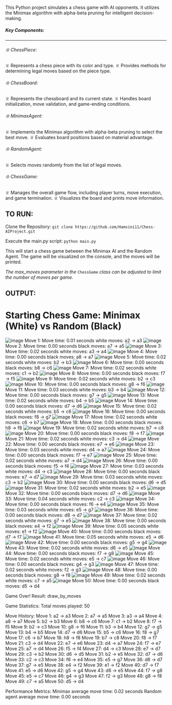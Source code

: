 This Python project simulates a chess game with AI opponents. It utilizes the Minimax algorithm with alpha-beta pruning for intelligent decision-making.

##### Key Components:
---------------------
###### ♔ ChessPiece:
♕ Represents a chess piece with its color and type.
♕ Provides methods for determining legal moves based on the piece type.

###### ♔ ChessBoard:
♕ Represents the chessboard and its current state.
♕ Handles board initialization, move validation, and game-ending conditions.

###### ♔ MinimaxAgent:
♕ Implements the Minimax algorithm with alpha-beta pruning to select the best move.
♕ Evaluates board positions based on material advantage.

###### ♔ RandomAgent:
♕ Selects moves randomly from the list of legal moves.

###### ♔ ChessGame:
♕ Manages the overall game flow, including player turns, move execution, and game termination.
♕ Visualizes the board and prints move information.

TO RUN:
-------
Clone the Repository:
```git clone https://github.com/Hamsini11/Chess-AIProject.git```

Execute the main.py script:
```python main.py```

This will start a chess game between the Minimax AI and the Random Agent. The game will be visualized on the console, and the moves will be printed.

_The max_moves parameter in the_ ```ChessGame``` _class can be adjusted to limit the number of moves per game._

OUTPUT:
-------
Starting Chess Game: Minimax (White) vs Random (Black)
======================================================
![image](https://github.com/user-attachments/assets/def6a96e-a3ac-4026-8bda-7bc5488e04fd)
Move 1:
Move time: 0.01 seconds
white moves: a2 -> a3
![image](https://github.com/user-attachments/assets/df538656-9f9a-4f30-921c-465ca93cecc6)
Move 2:
Move time: 0.00 seconds
black moves: a7 -> a5
![image](https://github.com/user-attachments/assets/f47b2a87-ef7f-4e11-9deb-309aea859680)
Move 3:
Move time: 0.02 seconds
white moves: a3 -> a4
![image](https://github.com/user-attachments/assets/60262c85-2ca6-4480-b607-f78cd27e4cb3)
Move 4:
Move time: 0.00 seconds
black moves: a8 -> a7
![image](https://github.com/user-attachments/assets/0fb9f048-be94-4f24-80b8-1fc255532c1e)
Move 5:
Move time: 0.02 seconds
white moves: b2 -> b3
![image](https://github.com/user-attachments/assets/70af1bc7-46ed-4dff-955a-43a02651daf8)
Move 6:
Move time: 0.00 seconds
black moves: b8 -> c6
![image](https://github.com/user-attachments/assets/c3c39a6f-4b6e-4154-a4c9-baae40455839)
Move 7:
Move time: 0.02 seconds
white moves: c1 -> b2
![image](https://github.com/user-attachments/assets/ad6006cd-2784-4f7c-9bc8-ef19e8aec819)
Move 8:
Move time: 0.00 seconds
black moves: f7 -> f5
![image](https://github.com/user-attachments/assets/ec65d5b9-af92-42d9-8b03-a160be3887d0)
Move 9:
Move time: 0.02 seconds
white moves: b2 -> c3
![image](https://github.com/user-attachments/assets/6605a47c-1bde-4a0c-a324-feb5836a91b9)
Move 10:
Move time: 0.00 seconds
black moves: g8 -> f6
![image](https://github.com/user-attachments/assets/c0129926-8e7c-4b47-8c76-21a460746183)
Move 11:
Move time: 0.03 seconds
white moves: b3 -> b4
![image](https://github.com/user-attachments/assets/dc4ce8bf-2585-4de5-9783-ba1739ea87d5)
Move 12:
Move time: 0.00 seconds
black moves: g7 -> g5
![image](https://github.com/user-attachments/assets/e998987e-c798-4d65-84f4-48b8fa502044)
Move 13:
Move time: 0.02 seconds
white moves: b4 -> b5
![image](https://github.com/user-attachments/assets/d3653497-a83f-4342-89ce-c195e7998af7)
Move 14:
Move time: 0.00 seconds
black moves: d7 -> d6
![image](https://github.com/user-attachments/assets/82aabad7-5e84-4ead-93fb-e36def982064)
Move 15:
Move time: 0.02 seconds
white moves: b5 -> c6
![image](https://github.com/user-attachments/assets/7be18bca-1b76-4eb6-b3c3-6c9eececdc6a)
Move 16:
Move time: 0.00 seconds
black moves: f8 -> g7
![image](https://github.com/user-attachments/assets/30600568-a2d5-4918-8198-0330f4429986)
Move 17:
Move time: 0.02 seconds
white moves: c6 -> b7
![image](https://github.com/user-attachments/assets/d08cfabd-7401-4c1c-9376-a36a01e8c813)
Move 18:
Move time: 0.00 seconds
black moves: h8 -> f8
![image](https://github.com/user-attachments/assets/ed451628-662e-4c5d-a698-797e5ec29c57)
Move 19:
Move time: 0.02 seconds
white moves: b7 -> c8
![image](https://github.com/user-attachments/assets/9c85dbf3-64a7-4e8d-bdfd-5892af5f1b63)
Move 20:
Move time: 0.00 seconds
black moves: f8 -> f7
![image](https://github.com/user-attachments/assets/bff4f09a-c845-4d72-8a33-13f50d34473e)
Move 21:
Move time: 0.02 seconds
white moves: c3 -> d4
![image](https://github.com/user-attachments/assets/baf6a57c-c0d2-4847-a57e-9e3fb4a0d6a1)
Move 22:
Move time: 0.00 seconds
black moves: e7 -> e6
![image](https://github.com/user-attachments/assets/1f6f5e44-d7d8-46ae-bc06-29a9bd5a8cb0)
Move 23:
Move time: 0.03 seconds
white moves: d4 -> a7
![image](https://github.com/user-attachments/assets/337f22f5-fc0c-4ae4-a3ab-4e0d8fa9476a)
Move 24:
Move time: 0.00 seconds
black moves: f7 -> e7
![image](https://github.com/user-attachments/assets/82b529bd-b2e7-4927-ac4b-4776fd2dffe6)
Move 25:
Move time: 0.02 seconds
white moves: a7 -> d4
![image](https://github.com/user-attachments/assets/ab18c421-743b-4ec8-b9de-e7c81afee9b8)
Move 26:
Move time: 0.00 seconds
black moves: f5 -> f4
![image](https://github.com/user-attachments/assets/21ff60ec-fe43-4038-b763-62a8f5a8442c)
Move 27:
Move time: 0.03 seconds
white moves: d4 -> c3
![image](https://github.com/user-attachments/assets/3548db1e-e2bb-48c5-8844-ae8e1a4acd95)
Move 28:
Move time: 0.00 seconds
black moves: e7 -> d7
![image](https://github.com/user-attachments/assets/a2fd5862-1d55-4937-a53c-c9033084e835)
Move 29:
Move time: 0.03 seconds
white moves: c3 -> b2
![image](https://github.com/user-attachments/assets/d9dbe0bb-472d-47f8-9520-24e91e334172)
Move 30:
Move time: 0.00 seconds
black moves: d6 -> d5
![image](https://github.com/user-attachments/assets/338d526a-ac4b-486a-967e-a5172c244e20)
Move 31:
Move time: 0.02 seconds
white moves: b2 -> e5
![image](https://github.com/user-attachments/assets/7a561e62-e95e-4686-a558-c93c087d29a8)
Move 32:
Move time: 0.00 seconds
black moves: d7 -> d6
![image](https://github.com/user-attachments/assets/0470c4bf-df60-4c33-8f1b-460f32134b76)
Move 33:
Move time: 0.04 seconds
white moves: c2 -> c3
![image](https://github.com/user-attachments/assets/06e7554e-bdef-44f1-860a-39b33008cf10)
Move 34:
Move time: 0.00 seconds
black moves: f6 -> e4
![image](https://github.com/user-attachments/assets/615427c9-88e7-4552-a952-098c1a1fc75b)
Move 35:
Move time: 0.03 seconds
white moves: e5 -> g7
![image](https://github.com/user-attachments/assets/a8ada3f6-72bc-4646-a7d4-3d00c39d620e)
Move 36:
Move time: 0.00 seconds
black moves: d8 -> d7
![image](https://github.com/user-attachments/assets/93cf54ef-cacc-4507-bfb1-953d16a39666)
Move 37:
Move time: 0.02 seconds
white moves: g7 -> e5
![image](https://github.com/user-attachments/assets/f149db89-0d04-4d9b-8617-cc697989bae0)
Move 38:
Move time: 0.00 seconds
black moves: e4 -> f2
![image](https://github.com/user-attachments/assets/009c985a-5794-408a-bde4-8ec442423e8c)
Move 39:
Move time: 0.05 seconds
white moves: e1 -> f2
![image](https://github.com/user-attachments/assets/af6462ce-8407-4935-8bee-81f801bf1699)
Move 40:
Move time: 0.00 seconds
black moves: d7 -> f7
![image](https://github.com/user-attachments/assets/ca152f60-fb5e-42d0-8990-ed91c3ea4d61)
Move 41:
Move time: 0.05 seconds
white moves: e5 -> d6
![image](https://github.com/user-attachments/assets/4fd91588-6471-4bf3-94c9-b58cd5a0aa3b)
Move 42:
Move time: 0.00 seconds
black moves: g5 -> g4
![image](https://github.com/user-attachments/assets/b83f903f-fd02-4d16-a9f7-ed203ecb8bb9)
Move 43:
Move time: 0.02 seconds
white moves: d6 -> e5
![image](https://github.com/user-attachments/assets/25b00948-fc7c-4b7f-a4fe-8805b027806e)
Move 44:
Move time: 0.00 seconds
black moves: f7 -> g8
![image](https://github.com/user-attachments/assets/94acc8f7-540b-41d3-bb2c-3a707e6e42bd)
Move 45:
Move time: 0.02 seconds
white moves: e5 -> c7
![image](https://github.com/user-attachments/assets/a6ab1f16-07ad-4428-8424-f158c8f91f59)
Move 46:
Move time: 0.00 seconds
black moves: g4 -> g3
![image](https://github.com/user-attachments/assets/928d62ed-6c50-4667-ba66-bc2cc1c2d73d)
Move 47:
Move time: 0.02 seconds
white moves: f2 -> g3
![image](https://github.com/user-attachments/assets/08e377a3-2c45-488f-9a51-cfc9afd8e144)
Move 48:
Move time: 0.00 seconds
black moves: g8 -> f8
![image](https://github.com/user-attachments/assets/20834b9c-677f-4582-a5d9-22fedfe6fe61)
Move 49:
Move time: 0.02 seconds
white moves: c7 -> a5
![image](https://github.com/user-attachments/assets/464389fc-17b6-49fb-b7fa-1260a483c268)
Move 50:
Move time: 0.00 seconds
black moves: d5 -> d4

Game Over!
Result: draw_by_moves

Game Statistics:
Total moves played: 50

Move History:
Move 1: a2 -> a3
Move 2: a7 -> a5
Move 3: a3 -> a4
Move 4: a8 -> a7
Move 5: b2 -> b3
Move 6: b8 -> c6
Move 7: c1 -> b2
Move 8: f7 -> f5
Move 9: b2 -> c3
Move 10: g8 -> f6
Move 11: b3 -> b4
Move 12: g7 -> g5
Move 13: b4 -> b5
Move 14: d7 -> d6
Move 15: b5 -> c6
Move 16: f8 -> g7
Move 17: c6 -> b7
Move 18: h8 -> f8
Move 19: b7 -> c8
Move 20: f8 -> f7
Move 21: c3 -> d4
Move 22: e7 -> e6
Move 23: d4 -> a7
Move 24: f7 -> e7
Move 25: a7 -> d4
Move 26: f5 -> f4
Move 27: d4 -> c3
Move 28: e7 -> d7
Move 29: c3 -> b2
Move 30: d6 -> d5
Move 31: b2 -> e5
Move 32: d7 -> d6
Move 33: c2 -> c3
Move 34: f6 -> e4
Move 35: e5 -> g7
Move 36: d8 -> d7
Move 37: g7 -> e5
Move 38: e4 -> f2
Move 39: e1 -> f2
Move 40: d7 -> f7
Move 41: e5 -> d6
Move 42: g5 -> g4
Move 43: d6 -> e5
Move 44: f7 -> g8
Move 45: e5 -> c7
Move 46: g4 -> g3
Move 47: f2 -> g3
Move 48: g8 -> f8
Move 49: c7 -> a5
Move 50: d5 -> d4

Performance Metrics:
Minimax average move time: 0.02 seconds
Random agent average move time: 0.00 seconds
